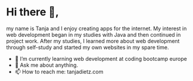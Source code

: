 # Hi there 👋,

my name is Tanja and I enjoy creating apps for the internet. My interest in web development began in my studies with Java and then continued in project work. After my studies, I learned more about web development through self-study and started my own websites in my spare time.


- 🌱 I’m currently learning web development at coding bootcamp europe
- 💬 Ask me about anything. 
- 📫 How to reach me: tanjadietz.com

